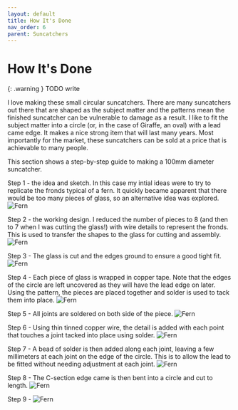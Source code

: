 ```yaml
---
layout: default
title: How It's Done
nav_order: 6
parent: Suncatchers
---
```


# How It's Done

{: .warning }
TODO write

I love making these small circular suncatchers. There are many suncatchers out there that are shaped as the subject matter and the patterns mean the finished suncatcher can be vulnerable to damage as a result. I like to fit the subject matter into a circle (or, in the case of Giraffe, an oval) with a lead came edge. It makes a nice strong item that will last many years. Most importantly for the market, these suncatchers can be sold at a price that is achievable to many people.

This section shows a step-by-step guide to making a 100mm diameter suncatcher.

Step 1 - the idea and sketch. In this case my intial ideas were to try to replicate the fronds typical of a fern. It quickly became apparent that there would be too many pieces of glass, so an alternative idea was explored.
![Fern](/images/Fern1.jpg)

Step 2 - the working design. I reduced the number of pieces to 8 (and then to 7 when I was cutting the glass!) with wire details to represent the fronds. This is used to transfer the shapes to the glass for cutting and assembly.
![Fern](/images/Fern2.jpg)

Step 3 - The glass is cut and the edges ground to ensure a good tight fit.
![Fern](/images/Fern3.jpg)


Step 4 - Each piece of glass is wrapped in copper tape. Note that the edges of the circle are left uncovered as they will have the lead edge on later. Using the pattern, the pieces are placed together and solder is used to tack them into place.
![Fern](/images/Fern4.jpg)


Step 5 - All joints are soldered on both side of the piece.
![Fern](/images/Fern5.jpg)


Step 6 - Using thin tinned copper wire, the detail is added with each point that touches a joint tacked into place using solder.
![Fern](/images/Fern6.jpg)


Step 7 - A bead of solder is then added along each joint, leaving a few millimeters at each joint on the edge of the circle. This is to allow the lead to be fitted without needing adjustment at each joint.
![Fern](/images/Fern7.jpg)


Step 8 - The C-section edge came is then bent into a circle and cut to length.
![Fern](/images/Fern8.jpg)


Step 9 - 
![Fern](/images/Fern9.jpg)
